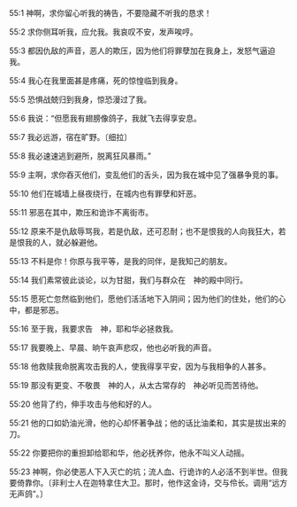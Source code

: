 <a id="1"></a>55:1  神啊，求你留心听我的祷告，不要隐藏不听我的恳求！  

<a id="2"></a>55:2  求你侧耳听我，应允我。我哀叹不安，发声唉哼。  

<a id="3"></a>55:3  都因仇敌的声音，恶人的欺压，因为他们将罪孽加在我身上，发怒气逼迫我。  

<a id="4"></a>55:4  我心在我里面甚是疼痛，死的惊惶临到我身。  

<a id="5"></a>55:5  恐惧战兢归到我身，惊恐漫过了我。  

<a id="6"></a>55:6  我说：“但愿我有翅膀像鸽子，我就飞去得享安息。  

<a id="7"></a>55:7  我必远游，宿在旷野。〔细拉〕  

<a id="8"></a>55:8  我必速速逃到避所，脱离狂风暴雨。”  

<a id="9"></a>55:9  主啊，求你吞灭他们，变乱他们的舌头，因为我在城中见了强暴争竞的事。  

<a id="10"></a>55:10  他们在城墙上昼夜绕行，在城内也有罪孽和奸恶。  

<a id="11"></a>55:11  邪恶在其中，欺压和诡诈不离街市。  

<a id="12"></a>55:12  原来不是仇敌辱骂我，若是仇敌，还可忍耐；也不是恨我的人向我狂大，若是恨我的人，就必躲避他。  

<a id="13"></a>55:13  不料是你！你原与我平等，是我的同伴，是我知己的朋友。  

<a id="14"></a>55:14  我们素常彼此谈论，以为甘甜，我们与群众在　神的殿中同行。  

<a id="15"></a>55:15  愿死亡忽然临到他们，愿他们活活地下入阴间；因为他们的住处，他们的心中，都是邪恶。  

<a id="16"></a>55:16  至于我，我要求告　神，耶和华必拯救我。  

<a id="17"></a>55:17  我要晚上、早晨、晌午哀声悲叹，他也必听我的声音。  

<a id="18"></a>55:18  他救赎我命脱离攻击我的人，使我得享平安，因为与我相争的人甚多。  

<a id="19"></a>55:19  那没有更变、不敬畏　神的人，从太古常存的　神必听见而苦待他。  

<a id="20"></a>55:20  他背了约，伸手攻击与他和好的人。  

<a id="21"></a>55:21  他的口如奶油光滑，他的心却怀著争战；他的话比油柔和，其实是拔出来的刀。  

<a id="22"></a>55:22  你要把你的重担卸给耶和华，他必抚养你，他永不叫义人动摇。  

<a id="23"></a>55:23  神啊，你必使恶人下入灭亡的坑；流人血、行诡诈的人必活不到半世。但我要倚靠你。〔非利士人在迦特拿住大卫。那时，他作这金诗，交与伶长。调用“远方无声鸽”。〕  
